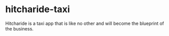 # hitcharide-taxi
Hitcharide is a taxi app that is like no other and will become the blueprint of the business.
